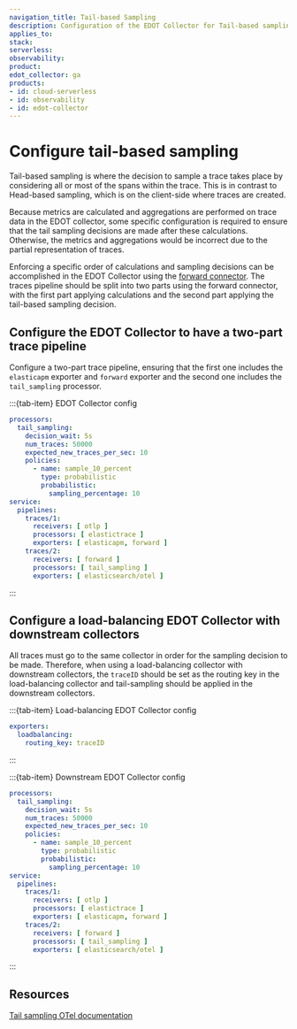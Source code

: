 ```yaml
---
navigation_title: Tail-based Sampling
description: Configuration of the EDOT Collector for Tail-based sampling.
applies_to:
stack:
serverless:
observability:
product:
edot_collector: ga
products:
- id: cloud-serverless
- id: observability
- id: edot-collector
---
```


# Configure tail-based sampling

Tail-based sampling is where the decision to sample a trace takes place by considering all or most of the spans within the trace. This is in contrast to Head-based sampling, which is on the client-side where traces are created.

Because metrics are calculated and aggregations are performed on trace data in the EDOT collector, some specific configuration is required to ensure that the tail sampling decisions are made after these calculations.
Otherwise, the metrics and aggregations would be incorrect due to the partial representation of traces.

Enforcing a specific order of calculations and sampling decisions can be accomplished in the EDOT Collector using the [forward connector](https://github.com/open-telemetry/opentelemetry-collector/tree/main/connector/forwardconnector). The traces pipeline should be split into two parts using the forward connector, with the first part applying calculations and the second part applying the tail-based sampling decision.

## Configure the EDOT Collector to have a two-part trace pipeline

Configure a two-part trace pipeline, ensuring that the first one includes the `elasticapm` exporter and `forward` exporter and the second one includes the `tail_sampling` processor.

:::{tab-item} EDOT Collector config
```yaml
processors:
  tail_sampling:
    decision_wait: 5s
    num_traces: 50000
    expected_new_traces_per_sec: 10
    policies:
      - name: sample_10_percent
        type: probabilistic
        probabilistic:
          sampling_percentage: 10
service:
  pipelines:
    traces/1:
      receivers: [ otlp ]
      processors: [ elastictrace ]
      exporters: [ elasticapm, forward ]
    traces/2:
      receivers: [ forward ]
      processors: [ tail_sampling ]
      exporters: [ elasticsearch/otel ]
```
:::

## Configure a load-balancing EDOT Collector with downstream collectors

All traces must go to the same collector in order for the sampling decision to be made. Therefore, when using a load-balancing collector with downstream collectors, the `traceID` should be set as the routing key in the load-balancing collector and tail-sampling should be applied in the downstream collectors.

:::{tab-item} Load-balancing EDOT Collector config
```yaml
exporters:
  loadbalancing:
    routing_key: traceID
```
:::

:::{tab-item} Downstream EDOT Collector config
```yaml
processors:
  tail_sampling:
    decision_wait: 5s
    num_traces: 50000
    expected_new_traces_per_sec: 10
    policies:
      - name: sample_10_percent
        type: probabilistic
        probabilistic:
          sampling_percentage: 10
service:
  pipelines:
    traces/1:
      receivers: [ otlp ]
      processors: [ elastictrace ]
      exporters: [ elasticapm, forward ]
    traces/2:
      receivers: [ forward ]
      processors: [ tail_sampling ]
      exporters: [ elasticsearch/otel ]
```
:::

## Resources

[Tail sampling OTel documentation](https://opentelemetry.io/docs/concepts/sampling/#tail-sampling)

